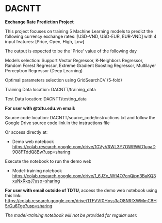 # DACNTT
**Exchange Rate Prediction Project**

This project focuses on training 5 Machine Learning models to predict the following currency exchange rates: [USD-VND, USD-EUR, EUR-VND] with 4 input features: [Price, Open, High, Low]

The output is expected to be the 'Price' value of the following day

Models selection: Support Vector Regressor, K-Neighbors Regressor, Random Forest Regressor, Extreme Gradient Boosting Regressor, Multilayer Perceptron Regressor (Deep Learning)

Optimal parameters selection using GridSearchCV (5-fold)

Training Data location: DACNTT/training_data

Test Data location: DACNTT/testing_data

**For user with @tdtu.edu.vn email:**

Source code location: DACNTT/source_code/instructions.txt and follow the Google Drive source code link in the instructions file

Or access directly at:

* Demo web notebook 
https://colab.research.google.com/drive/1GVyVRWL3Y7OWRWiD1upaD9O8FTddQ8Bw?usp=sharing

Execute the notebook to run the demo web

* Model-training notebook
https://colab.research.google.com/drive/1_6JZx_WfI4O7cnQipn3BuKQ3xuNxRkqJ?usp=sharing


**For user with email outside of TDTU**, access the demo web notebook using this link:
https://colab.research.google.com/drive/1TFVVf0Hoss3aO8NRfXWMmC8H5rGu6Tge?usp=sharing

_The model-training notebook will not be provided for regular user._
